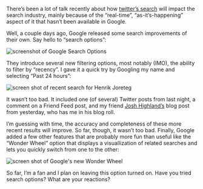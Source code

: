 <!--
slug: the-new-google-search-options
date: Fri May 15 2009 16:07:47 GMT+0200 (CEST)
tags: google, search, twitter
title: Google Search Options
id: 108176107
link: http://joreteg.com/post/108176107/the-new-google-search-options
raw: {"blog_name":"henrikjoreteg","id":108176107,"post_url":"http://joreteg.com/post/108176107/the-new-google-search-options","slug":"the-new-google-search-options","type":"text","date":"2009-05-15 14:07:47 GMT","timestamp":1242396467,"state":"published","format":"markdown","reblog_key":"oxbrCzjA","tags":["google","search","twitter"],"short_url":"http://tmblr.co/ZgL_Yy6SgBh","recommended_source":null,"recommended_color":null,"highlighted":[],"note_count":1,"title":"Google Search Options","body":"<p>There&rsquo;s been a lot of talk recently about how <a href=\"http://search.twitter.com\">twitter&rsquo;s search</a> will impact the search industry, mainly because of the &ldquo;real-time&rdquo;, &ldquo;as-it&rsquo;s-happening&rdquo; aspect of it that hasn&rsquo;t been available in Google.</p>\n\n<p>Well, a couple days ago, Google released some search improvements of their own. Say hello to &ldquo;search options&rdquo;:</p>\n\n<p><img src=\"http://farm4.static.flickr.com/3325/3533684696_d61be11618.jpg\" alt=\"screenshot of Google Search Options\"/></p>\n\n<p>They introduce several new filtering options, most notably (IMO), the ability to filter by &ldquo;recency&rdquo;. I gave it a quick try by Googling my name and selecting &ldquo;Past 24 hours&rdquo;:</p>\n\n<p><img src=\"http://farm3.static.flickr.com/2429/3533684754_d56e259d4b.jpg\" alt=\"screen shot of recent search for Henrik Joreteg\"/></p>\n\n<p>It wasn&rsquo;t too bad. It included one (of several) Twitter posts from last night, a comment on a Friend Feed post, and my friend <a href=\"http://www.joshhighland.com\">Josh Highland&rsquo;s</a> blog post from yesterday, who has me in his blog roll.</p>\n\n<p>I&rsquo;m guessing with time, the accuracy and completeness of these more recent results will improve. So far, though, it wasn&rsquo;t too bad. Finally, Google added a few other features that are probably more fun than useful like the &ldquo;Wonder Wheel&rdquo; option that displays a visuallization of related searches and lets you quickly switch from one to the other:</p>\n\n<p><img src=\"http://farm3.static.flickr.com/2077/3533684722_0223099e52.jpg\" alt=\"screen shot of Google's new Wonder Wheel\"/></p>\n\n<p>So far, I&rsquo;m a fan and I plan on leaving this option turned on. Have you tried search options? What are your reactions?</p>","reblog":{"tree_html":"","comment":"<p>There’s been a lot of talk recently about how <a href=\"http://search.twitter.com\">twitter’s search</a> will impact the search industry, mainly because of the “real-time”, “as-it’s-happening” aspect of it that hasn’t been available in Google.</p>\n\n<p>Well, a couple days ago, Google released some search improvements of their own. Say hello to “search options”:</p>\n\n<p><img src=\"http://farm4.static.flickr.com/3325/3533684696_d61be11618.jpg\" alt=\"screenshot of Google Search Options\"></p>\n\n<p>They introduce several new filtering options, most notably (IMO), the ability to filter by “recency”. I gave it a quick try by Googling my name and selecting “Past 24 hours”:</p>\n\n<p><img src=\"http://farm3.static.flickr.com/2429/3533684754_d56e259d4b.jpg\" alt=\"screen shot of recent search for Henrik Joreteg\"></p>\n\n<p>It wasn’t too bad. It included one (of several) Twitter posts from last night, a comment on a Friend Feed post, and my friend <a href=\"http://www.joshhighland.com\">Josh Highland’s</a> blog post from yesterday, who has me in his blog roll.</p>\n\n<p>I’m guessing with time, the accuracy and completeness of these more recent results will improve. So far, though, it wasn’t too bad. Finally, Google added a few other features that are probably more fun than useful like the “Wonder Wheel” option that displays a visuallization of related searches and lets you quickly switch from one to the other:</p>\n\n<p><img src=\"http://farm3.static.flickr.com/2077/3533684722_0223099e52.jpg\" alt=\"screen shot of Google's new Wonder Wheel\"></p>\n\n<p>So far, I’m a fan and I plan on leaving this option turned on. Have you tried search options? What are your reactions?</p>"},"trail":[{"blog":{"name":"henrikjoreteg","active":true,"theme":{"header_full_width":1500,"header_full_height":500,"header_focus_width":676,"header_focus_height":380,"avatar_shape":"circle","background_color":"#F6F6F6","body_font":"Helvetica Neue","header_bounds":"0,1249,380,573","header_image":"http://static.tumblr.com/df7befc8b0387cf597578e613c221cb3/uzkwgdq/FAjnt7hyg/tumblr_static_agmw2bdhkjs4ws4sscw44swgc.jpg","header_image_focused":"http://static.tumblr.com/df7befc8b0387cf597578e613c221cb3/uzkwgdq/1oSnt7hyh/tumblr_static_tumblr_static_agmw2bdhkjs4ws4sscw44swgc_focused_v3.jpg","header_image_scaled":"http://static.tumblr.com/df7befc8b0387cf597578e613c221cb3/uzkwgdq/FAjnt7hyg/tumblr_static_agmw2bdhkjs4ws4sscw44swgc_2048_v2.jpg","header_stretch":true,"link_color":"#529ECC","show_avatar":true,"show_description":true,"show_header_image":true,"show_title":true,"title_color":"#444444","title_font":"Helvetica Neue","title_font_weight":"bold"}},"post":{"id":"108176107"},"content_raw":"<p>There’s been a lot of talk recently about how <a href=\"http://search.twitter.com\">twitter’s search</a> will impact the search industry, mainly because of the “real-time”, “as-it’s-happening” aspect of it that hasn’t been available in Google.</p>\n\n<p>Well, a couple days ago, Google released some search improvements of their own. Say hello to “search options”:</p>\n\n<p><img src=\"http://farm4.static.flickr.com/3325/3533684696_d61be11618.jpg\" alt=\"screenshot of Google Search Options\"></p>\n\n<p>They introduce several new filtering options, most notably (IMO), the ability to filter by “recency”. I gave it a quick try by Googling my name and selecting “Past 24 hours”:</p>\n\n<p><img src=\"http://farm3.static.flickr.com/2429/3533684754_d56e259d4b.jpg\" alt=\"screen shot of recent search for Henrik Joreteg\"></p>\n\n<p>It wasn’t too bad. It included one (of several) Twitter posts from last night, a comment on a Friend Feed post, and my friend <a href=\"http://www.joshhighland.com\">Josh Highland’s</a> blog post from yesterday, who has me in his blog roll.</p>\n\n<p>I’m guessing with time, the accuracy and completeness of these more recent results will improve. So far, though, it wasn’t too bad. Finally, Google added a few other features that are probably more fun than useful like the “Wonder Wheel” option that displays a visuallization of related searches and lets you quickly switch from one to the other:</p>\n\n<p><img src=\"http://farm3.static.flickr.com/2077/3533684722_0223099e52.jpg\" alt=\"screen shot of Google's new Wonder Wheel\"></p>\n\n<p>So far, I’m a fan and I plan on leaving this option turned on. Have you tried search options? What are your reactions?</p>","content":"<p>There’s been a lot of talk recently about how <a href=\"http://search.twitter.com\">twitter’s search</a> will impact the search industry, mainly because of the “real-time”, “as-it’s-happening” aspect of it that hasn’t been available in Google.</p>\n\n<p>Well, a couple days ago, Google released some search improvements of their own. Say hello to “search options”:</p>\n\n<p><img external_src=\"http://farm4.static.flickr.com/3325/3533684696_d61be11618.jpg\" src=\"http://assets.tumblr.com/images/inline_photo.png?2\" loader=\"http://assets.tumblr.com/images/inline_photo_loading.gif\" width=\"44\" height=\"49\" class=\"inline_external_image constrained_image\"/></p>\n\n<p>They introduce several new filtering options, most notably (IMO), the ability to filter by “recency”. I gave it a quick try by Googling my name and selecting “Past 24 hours”:</p>\n\n<p><img external_src=\"http://farm3.static.flickr.com/2429/3533684754_d56e259d4b.jpg\" src=\"http://assets.tumblr.com/images/inline_photo.png?2\" loader=\"http://assets.tumblr.com/images/inline_photo_loading.gif\" width=\"44\" height=\"49\" class=\"inline_external_image constrained_image\"/></p>\n\n<p>It wasn’t too bad. It included one (of several) Twitter posts from last night, a comment on a Friend Feed post, and my friend <a href=\"http://www.joshhighland.com\">Josh Highland’s</a> blog post from yesterday, who has me in his blog roll.</p>\n\n<p>I’m guessing with time, the accuracy and completeness of these more recent results will improve. So far, though, it wasn’t too bad. Finally, Google added a few other features that are probably more fun than useful like the “Wonder Wheel” option that displays a visuallization of related searches and lets you quickly switch from one to the other:</p>\n\n<p><img external_src=\"http://farm3.static.flickr.com/2077/3533684722_0223099e52.jpg\" src=\"http://assets.tumblr.com/images/inline_photo.png?2\" loader=\"http://assets.tumblr.com/images/inline_photo_loading.gif\" width=\"44\" height=\"49\" class=\"inline_external_image constrained_image\"/></p>\n\n<p>So far, I’m a fan and I plan on leaving this option turned on. Have you tried search options? What are your reactions?</p>","is_current_item":true,"is_root_item":true}]}
publish: 2009-05-015
-->


<p>There&rsquo;s been a lot of talk recently about how <a href="http://search.twitter.com">twitter&rsquo;s search</a> will impact the search industry, mainly because of the &ldquo;real-time&rdquo;, &ldquo;as-it&rsquo;s-happening&rdquo; aspect of it that hasn&rsquo;t been available in Google.</p>

<p>Well, a couple days ago, Google released some search improvements of their own. Say hello to &ldquo;search options&rdquo;:</p>

<p><img src="http://farm4.static.flickr.com/3325/3533684696_d61be11618.jpg" alt="screenshot of Google Search Options"/></p>

<p>They introduce several new filtering options, most notably (IMO), the ability to filter by &ldquo;recency&rdquo;. I gave it a quick try by Googling my name and selecting &ldquo;Past 24 hours&rdquo;:</p>

<p><img src="http://farm3.static.flickr.com/2429/3533684754_d56e259d4b.jpg" alt="screen shot of recent search for Henrik Joreteg"/></p>

<p>It wasn&rsquo;t too bad. It included one (of several) Twitter posts from last night, a comment on a Friend Feed post, and my friend <a href="http://www.joshhighland.com">Josh Highland&rsquo;s</a> blog post from yesterday, who has me in his blog roll.</p>

<p>I&rsquo;m guessing with time, the accuracy and completeness of these more recent results will improve. So far, though, it wasn&rsquo;t too bad. Finally, Google added a few other features that are probably more fun than useful like the &ldquo;Wonder Wheel&rdquo; option that displays a visuallization of related searches and lets you quickly switch from one to the other:</p>

<p><img src="http://farm3.static.flickr.com/2077/3533684722_0223099e52.jpg" alt="screen shot of Google's new Wonder Wheel"/></p>

<p>So far, I&rsquo;m a fan and I plan on leaving this option turned on. Have you tried search options? What are your reactions?</p>
